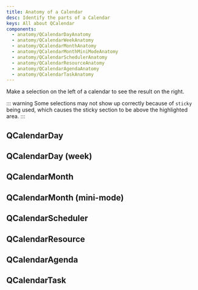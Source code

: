 ```yaml
---
title: Anatomy of a Calendar
desc: Identify the parts of a Calendar
keys: All about QCalendar
components:
  - anatomy/QCalendarDayAnatomy
  - anatomy/QCalendarWeekAnatomy
  - anatomy/QCalendarMonthAnatomy
  - anatomy/QCalendarMonthMiniModeAnatomy
  - anatomy/QCalendarSchedulerAnatomy
  - anatomy/QCalendarResourceAnatomy
  - anatomy/QCalendarAgendaAnatomy
  - anatomy/QCalendarTaskAnatomy
---
```

Make a selection on the left of a calendar to see the result on the right.

::: warning
Some selections may not show up correctly because of `sticky` being used, which causes the sticky section to be above the highlighted area.
:::

## QCalendarDay
<q-calendar-day-anatomy />

## QCalendarDay (week)
<q-calendar-week-anatomy />

## QCalendarMonth
<q-calendar-month-anatomy />

## QCalendarMonth (mini-mode)
<q-calendar-month-mini-mode-anatomy />

## QCalendarScheduler
<q-calendar-scheduler-anatomy />

## QCalendarResource
<q-calendar-resource-anatomy />

## QCalendarAgenda
<q-calendar-agenda-anatomy />

## QCalendarTask
<q-calendar-task-anatomy />

